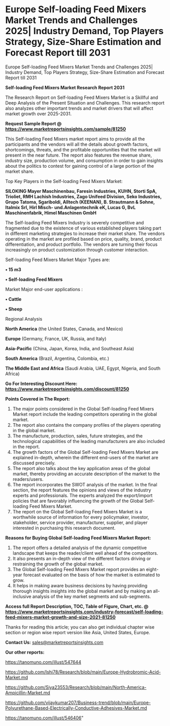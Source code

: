 # Europe Self-loading Feed Mixers Market Trends and Challenges 2025| Industry Demand, Top Players Strategy, Size-Share Estimation and Forecast Report till 2031
Europe Self-loading Feed Mixers Market Trends and Challenges 2025| Industry Demand, Top Players Strategy, Size-Share Estimation and Forecast Report till 2031

<strong>Self-loading Feed Mixers Market Research Report 2031</strong>

The Research Report on Self-loading Feed Mixers Market is a Skillful and Deep Analysis of the Present Situation and Challenges. This research report also analyzes other important trends and market drivers that will affect market growth over 2025-2031.

<strong>Request Sample Report @ <a href=https://www.marketreportsinsights.com/sample/81250>https://www.marketreportsinsights.com/sample/81250</a></strong>

This Self-loading Feed Mixers market report aims to provide all the participants and the vendors will all the details about growth factors, shortcomings, threats, and the profitable opportunities that the market will present in the near future. The report also features the revenue share, industry size, production volume, and consumption in order to gain insights about the politics to contest for gaining control of a large portion of the market share.

Top Key Players in the Self-loading Feed Mixers Market:

<strong>SILOKING Mayer Maschinenbau, Faresin Industries, KUHN, Storti SpA, Trioliet, RMH Lachish Industries, Zago Unifeed Division, Seko Industries, Grupo Tatoma, Sgariboldi, Alltech (KEENAN), B. Strautmann & Sohne, Italmix Srl, Hirl Misch- und.Anlagentechnik eK, Lucas G, BvL Maschinenfabrik, Himel Maschinen GmbH</strong>

The Self-loading Feed Mixers Industry is severely competitive and fragmented due to the existence of various established players taking part in different marketing strategies to increase their market share. The vendors operating in the market are profiled based on price, quality, brand, product differentiation, and product portfolio. The vendors are turning their focus increasingly on product customization through customer interaction.

Self-loading Feed Mixers Market Major Types are:

<strong>• 15 m3

• Self-loading Feed Mixers</strong>

Market Major end-user applications :

<strong>• Cattle

• Sheep</strong>

Regional Analysis

</u><strong><b>North America</b></strong> (the United States, Canada, and Mexico)

<strong><b>Europe </b></strong>(Germany, France, UK, Russia, and Italy)

<strong><b>Asia-Pacific</b></strong> (China, Japan, Korea, India, and Southeast Asia)

<strong><b>South America</b></strong> (Brazil, Argentina, Colombia, etc.)

<strong><b>The Middle East and Africa</b></strong> (Saudi Arabia, UAE, Egypt, Nigeria, and South Africa)

<strong>Go For Interesting Discount Here: <a href=https://www.marketreportsinsights.com/discount/81250>https://www.marketreportsinsights.com/discount/81250</a></strong>

<strong>Points Covered in The Report:</strong>
<ol>
  <li>The major points considered in the Global Self-loading Feed Mixers Market report include the leading competitors operating in the global market.</li>
  <li>The report also contains the company profiles of the players operating in the global market.</li>
  <li>The manufacture, production, sales, future strategies, and the technological capabilities of the leading manufacturers are also included in the report.</li>
  <li>The growth factors of the Global Self-loading Feed Mixers Market are explained in-depth, wherein the different end-users of the market are discussed precisely.</li>
  <li>The report also talks about the key application areas of the global market, thereby providing an accurate description of the market to the readers/users.</li>
  <li>The report incorporates the SWOT analysis of the market. In the final section, the report features the opinions and views of the industry experts and professionals. The experts analyzed the export/import policies that are favorably influencing the growth of the Global Self-loading Feed Mixers Market.</li>
  <li>The report on the Global Self-loading Feed Mixers Market is a worthwhile source of information for every policymaker, investor, stakeholder, service provider, manufacturer, supplier, and player interested in purchasing this research document.</li>
</ol>
<strong>Reasons for Buying Global Self-loading Feed Mixers Market Report:</strong>

<ol>
  <li>The report offers a detailed analysis of the dynamic competitive landscape that keeps the reader/client well ahead of the competitors.</li>
  <li>It also presents an in-depth view of the different factors driving or restraining the growth of the global market.</li>
  <li>The Global Self-loading Feed Mixers Market report provides an eight-year forecast evaluated on the basis of how the market is estimated to grow.</li>
  <li>It helps in making aware business decisions by having providing thorough insights insights into the global market and by making an all-inclusive analysis of the key market segments and sub-segments.</li>
</ol>
<strong>Access full Report Description, TOC, Table of Figure, Chart, etc. @ <a href=https://www.marketreportsinsights.com/industry-forecast/self-loading-feed-mixers-market-growth-and-size-2021-81250>https://www.marketreportsinsights.com/industry-forecast/self-loading-feed-mixers-market-growth-and-size-2021-81250</a></strong>


Thanks for reading this article; you can also get individual chapter wise section or region wise report version like Asia, United States, Europe.

<strong>Contact Us:</strong>
sales@marketreportsinsights.com

<strong>Our other reports:</strong>

<a href=https://tanomuno.com/illust/547644>https://tanomuno.com/illust/547644</a>

<a href=https://github.com/Ishi78/Research/blob/main/Europe-Hydrobromic-Acid-Market.md>https://github.com/Ishi78/Research/blob/main/Europe-Hydrobromic-Acid-Market.md</a>

<a href=https://github.com/Siya23553/Research/blob/main/North-America-Ampicillin-Market.md>https://github.com/Siya23553/Research/blob/main/North-America-Ampicillin-Market.md</a>

<a href=https://github.com/vijaykumar207/Business-trend/blob/main/Europe-Polyurethane-Based-Electrically-Conductive-Adhesives-Market.md>https://github.com/vijaykumar207/Business-trend/blob/main/Europe-Polyurethane-Based-Electrically-Conductive-Adhesives-Market.md</a>

<a href=https://tanomuno.com/illust/546406>https://tanomuno.com/illust/546406</a>"
